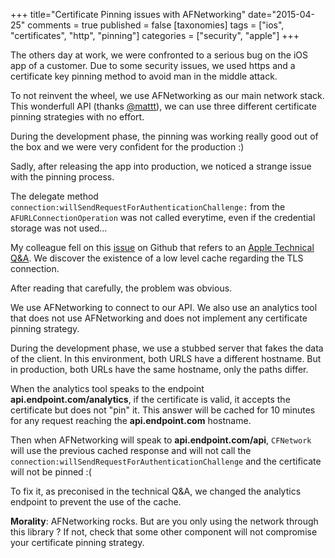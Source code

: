 +++
title="Certificate Pinning issues with AFNetworking"
date="2015-04-25"
comments = true
published = false
[taxonomies]
tags = ["ios", "certificates", "http", "pinning"]
categories = ["security", "apple"]
+++

The others day at work, we were confronted to a serious bug on the iOS app of a customer.
 Due to some security issues, we used https and a certificate key pinning method to avoid man in the middle attack.

To not reinvent the wheel, we use AFNetworking as our main network stack. This wonderfull API
(thanks [@mattt](https://twitter.com/mattt)), we can use three different
certificate pinning strategies with no effort.

During the development phase, the pinning was working really good out of the box and we 
were very confident for the production :)

Sadly, after releasing the app into production, we noticed a strange issue with the pinning process.

The delegate method `connection:willSendRequestForAuthenticationChallenge:` from the `AFURLConnectionOperation`
was not called everytime, even if the credential storage was not used...

My colleague fell on this [issue](https://github.com/AFNetworking/AFNetworking/issues/991) on Github that refers to an 
[Apple Technical Q&A](https://developer.apple.com/library/ios/qa/qa1727/_index.html). We discover the existence of a
low level cache regarding the TLS connection.

After reading that carefully, the problem was obvious.

We use AFNetworking to connect to our API. We also use an analytics tool that does not use AFNetworking and does not implement any certificate
pinning strategy.

During the development phase, we use a stubbed server that fakes the data of the client. In this environment, both URLS have a different hostname. 
But in production, both URLs have the same hostname, only the paths differ.

When the analytics tool speaks to the endpoint **api.endpoint.com/analytics**, if the certificate is valid, it accepts the certificate but does not "pin" it.
This answer will be cached for 10 minutes for any request reaching the **api.endpoint.com** hostname.

Then when AFNetworking will speak to **api.endpoint.com/api**, `CFNetwork` will use the previous cached response and will not call the 
`connection:willSendRequestForAuthenticationChallenge` and the certificate will not be pinned :(

To fix it, as preconised in the technical Q&A, we changed the analytics endpoint to prevent the use of the cache.

**Morality**: AFNetworking rocks. But are you only using the network through this library ? If not, check that some other component 
will not compromise your certificate pinning strategy.





